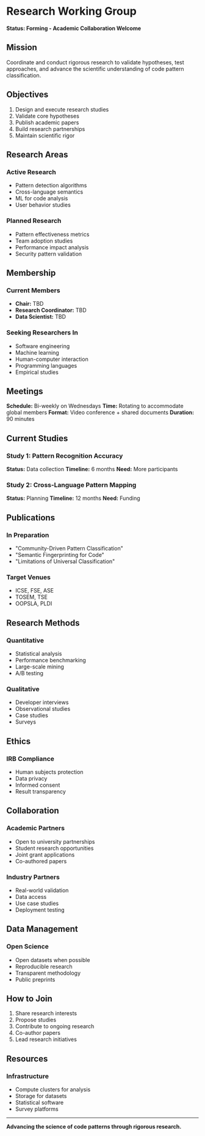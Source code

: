 # Research Working Group

**Status: Forming - Academic Collaboration Welcome**

## Mission

Coordinate and conduct rigorous research to validate hypotheses, test approaches, and advance the scientific understanding of code pattern classification.

## Objectives

1. Design and execute research studies
2. Validate core hypotheses
3. Publish academic papers
4. Build research partnerships
5. Maintain scientific rigor

## Research Areas

### Active Research
- Pattern detection algorithms
- Cross-language semantics
- ML for code analysis
- User behavior studies

### Planned Research
- Pattern effectiveness metrics
- Team adoption studies
- Performance impact analysis
- Security pattern validation

## Membership

### Current Members
- **Chair:** TBD
- **Research Coordinator:** TBD
- **Data Scientist:** TBD

### Seeking Researchers In
- Software engineering
- Machine learning
- Human-computer interaction
- Programming languages
- Empirical studies

## Meetings

**Schedule:** Bi-weekly on Wednesdays
**Time:** Rotating to accommodate global members
**Format:** Video conference + shared documents
**Duration:** 90 minutes

## Current Studies

### Study 1: Pattern Recognition Accuracy
**Status:** Data collection
**Timeline:** 6 months
**Need:** More participants

### Study 2: Cross-Language Pattern Mapping
**Status:** Planning
**Timeline:** 12 months
**Need:** Funding

## Publications

### In Preparation
- "Community-Driven Pattern Classification"
- "Semantic Fingerprinting for Code"
- "Limitations of Universal Classification"

### Target Venues
- ICSE, FSE, ASE
- TOSEM, TSE
- OOPSLA, PLDI

## Research Methods

### Quantitative
- Statistical analysis
- Performance benchmarking
- Large-scale mining
- A/B testing

### Qualitative
- Developer interviews
- Observational studies
- Case studies
- Surveys

## Ethics

### IRB Compliance
- Human subjects protection
- Data privacy
- Informed consent
- Result transparency

## Collaboration

### Academic Partners
- Open to university partnerships
- Student research opportunities
- Joint grant applications
- Co-authored papers

### Industry Partners
- Real-world validation
- Data access
- Use case studies
- Deployment testing

## Data Management

### Open Science
- Open datasets when possible
- Reproducible research
- Transparent methodology
- Public preprints

## How to Join

1. Share research interests
2. Propose studies
3. Contribute to ongoing research
4. Co-author papers
5. Lead research initiatives

## Resources

### Infrastructure
- Compute clusters for analysis
- Storage for datasets
- Statistical software
- Survey platforms

---

**Advancing the science of code patterns through rigorous research.**